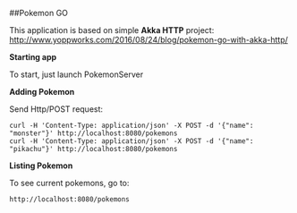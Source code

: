 ##Pokemon GO

This application is based on simple **Akka HTTP** project: http://www.yoppworks.com/2016/08/24/blog/pokemon-go-with-akka-http/

**Starting app**

To start, just launch PokemonServer

**Adding Pokemon**

Send Http/POST request:

    curl -H 'Content-Type: application/json' -X POST -d '{"name": "monster"}' http://localhost:8080/pokemons
    curl -H 'Content-Type: application/json' -X POST -d '{"name": "pikachu"}' http://localhost:8080/pokemons

**Listing Pokemon**

To see current pokemons, go to:

    http://localhost:8080/pokemons